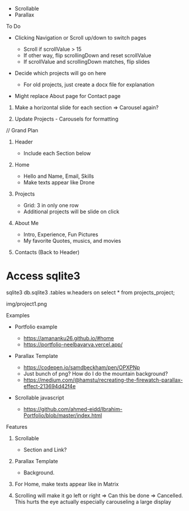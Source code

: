 * Scrollable
* Parallax

To Do
- Clicking Navigation or Scroll up/down to switch pages 
    - Scroll if scrollValue > 15
    - If other way, flip scrollingDown and reset scrollValue
    - If scrollValue and scrollingDown matches, flip slides

- Decide which projects will go on here
    - For old projects, just create a docx file for explanation

- Might replace About page for Contact page 

1. Make a horizontal slide for each section
    => Carousel again?

2. Update Projects - Carousels for formatting 



// Grand Plan
1. Header
    - Include each Section below
    
2. Home
    - Hello and Name, Email, Skills
    - Make texts appear like Drone 

3. Projects
    - Grid: 3 in only one row 
    - Additional projects will be slide on click

4. About Me
    - Intro, Experience, Fun Pictures
    - My favorite Quotes, musics, and movies 

5. Contacts (Back to Header) 



# Access sqlite3 
sqlite3  db.sqlite3
.tables
w.headers on
select * from projects_project;

img/project1.png


Examples 
- Portfolio example
    - https://amananku26.github.io/#home
    - https://portfolio-neelbavarva.vercel.app/
- Parallax Template
    - https://codepen.io/samdbeckham/pen/OPXPNp
    - Just bunch of png? How do I do the mountain background? 
    - https://medium.com/@hamstu/recreating-the-firewatch-parallax-effect-213694d42f4e

- Scrollable javascript 
    - https://github.com/ahmed-eidd/Ibrahim-Portfolio/blob/master/index.html


Features
1. Scrollable 
    - Section and Link?
    
2. Parallax Template
    - Background. 

4. For Home, make texts appear like in Matrix 

2. Scrolling will make it go left or right
    => Can this be done
    => Cancelled. This hurts the eye actually especially carouseling a large display